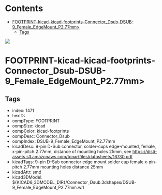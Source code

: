 



Contents
========

* [FOOTPRINT-kicad-kicad-footprints-Connector_Dsub-DSUB-9_Female_EdgeMount_P2.77mm>](#footprint-kicad-kicad-footprints-connector_dsub-dsub-9_female_edgemount_p277mm)
	* [Tags](#tags)
  
![][im]
# FOOTPRINT-kicad-kicad-footprints-Connector_Dsub-DSUB-9_Female_EdgeMount_P2.77mm>

## Tags

- index: 1471
- hexID: 
- oompType: FOOTPRINT
- oompSize: kicad
- oompColor: kicad-footprints
- oompDesc: Connector_Dsub
- oompIndex: DSUB-9_Female_EdgeMount_P2.77mm
- kicadDesc: 9-pin D-Sub connector, solder-cups edge-mounted, female, x-pin-pitch 2.77mm, distance of mounting holes 25mm, see https://disti-assets.s3.amazonaws.com/tonar/files/datasheets/16730.pdf
- kicadTags: 9-pin D-Sub connector edge mount solder cup female x-pin-pitch 2.77mm mounting holes distance 25mm
- kicadAttr: smd
- kicad3DModel: ${KICAD6_3DMODEL_DIR}/Connector_Dsub.3dshapes/DSUB-9_Female_EdgeMount_P2.77mm.wrl



[im]: image.png
